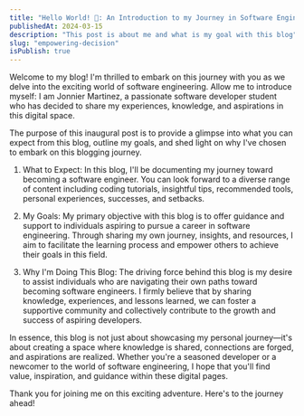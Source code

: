 ```yaml
---
title: "Hello World! 👋: An Introduction to my Journey in Software Engineering. 💻🚀"
publishedAt: 2024-03-15
description: "This post is about me and what is my goal with this blog"
slug: "empowering-decision"
isPublish: true
---
```


Welcome to my blog! I'm thrilled to embark on this journey with you as we delve into the exciting world of software engineering. Allow me to introduce myself: I am Jonnier Martinez, a passionate software developer student who has decided to share my experiences, knowledge, and aspirations in this digital space.

The purpose of this inaugural post is to provide a glimpse into what you can expect from this blog, outline my goals, and shed light on why I've chosen to embark on this blogging journey.

1. <span class=" font-bold text-white">What to Expect:</span> 
In this blog, I'll be documenting my journey toward becoming a software engineer. You can look forward to a diverse range of content including coding tutorials, insightful tips, recommended tools, personal experiences, successes, and setbacks.

2. <span class=" font-bold text-white">My Goals:</span> 
My primary objective with this blog is to offer guidance and support to individuals aspiring to pursue a career in software engineering. Through sharing my own journey, insights, and resources, I aim to facilitate the learning process and empower others to achieve their goals in this field.

3. <span class=" font-bold text-white">Why I'm Doing This Blog:</span> 
The driving force behind this blog is my desire to assist individuals who are navigating their own paths toward becoming software engineers. I firmly believe that by sharing knowledge, experiences, and lessons learned, we can foster a supportive community and collectively contribute to the growth and success of aspiring developers.

In essence, this blog is not just about showcasing my personal journey—it's about creating a space where knowledge is shared, connections are forged, and aspirations are realized. Whether you're a seasoned developer or a newcomer to the world of software engineering, I hope that you'll find value, inspiration, and guidance within these digital pages.

Thank you for joining me on this exciting adventure. Here's to the journey ahead!